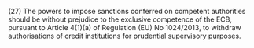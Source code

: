 (27) The powers to impose sanctions conferred on competent authorities should be without prejudice to the exclusive competence of the ECB, pursuant to Article 4(1)(a) of Regulation (EU) No 1024/2013, to withdraw authorisations of credit institutions for prudential supervisory purposes.